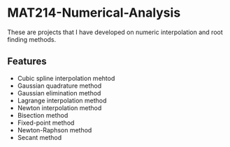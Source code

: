 # MAT214-Numerical-Analysis
These are projects that I have developed on numeric interpolation and root finding methods.

## Features
- Cubic spline interpolation mehtod
- Gaussian quadrature method
- Gaussian elimination method
- Lagrange interpolation method
- Newton interpolation method
- Bisection method
- Fixed-point method
- Newton-Raphson method
- Secant method

